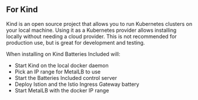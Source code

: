 ## For Kind

Kind is an open source project that allows you to run Kubernetes clusters on
your local machine. Using it as a Kubernetes provider allows installing locally
without needing a cloud provider. This is not recommended for production use,
but is great for development and testing.

When installing on Kind Batteries Included will:

- Start Kind on the local docker daemon
- Pick an IP range for MetalLB to use
- Start the Batteries Included control server
- Deploy Istion and the Istio Ingress Gateway battery
- Start MetalLB with the docker IP range
